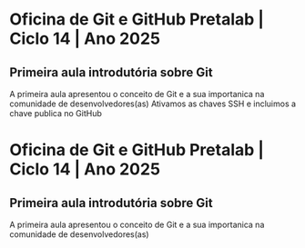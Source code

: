 # Oficina de Git e GitHub Pretalab | Ciclo 14 | Ano 2025

## Primeira aula introdutória sobre Git
A primeira aula apresentou o conceito de Git e a sua importanica na comunidade de desenvolvedores(as)
Ativamos as chaves SSH e incluimos a chave publica no GitHub
# Oficina de Git e GitHub Pretalab | Ciclo 14 | Ano 2025

## Primeira aula introdutória sobre Git
A primeira aula apresentou o conceito de Git e a sua importanica na comunidade de desenvolvedores(as)